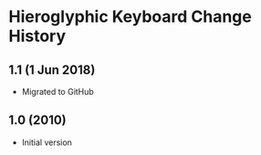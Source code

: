 Hieroglyphic Keyboard Change History
=======================

1.1 (1 Jun 2018)
-----------------
* Migrated to GitHub

1.0 (2010)
-----------------
* Initial version
